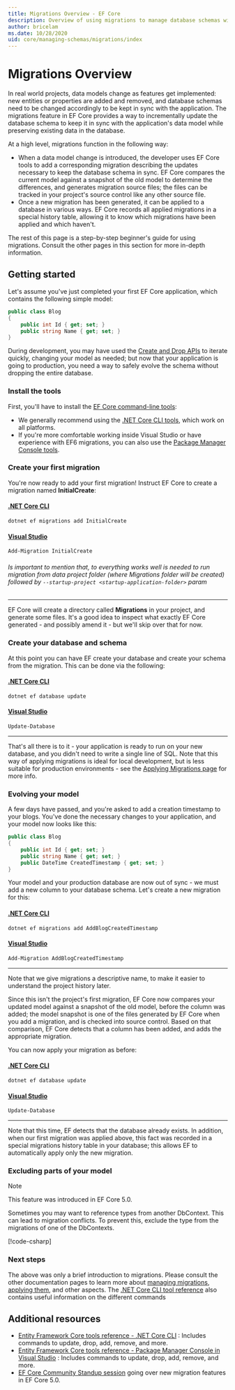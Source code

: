 ```yaml
---
title: Migrations Overview - EF Core
description: Overview of using migrations to manage database schemas with Entity Framework Core
author: bricelam
ms.date: 10/28/2020
uid: core/managing-schemas/migrations/index
---
```

# Migrations Overview

In real world projects, data models change as features get implemented: new entities or properties are added and removed, and database schemas need to be changed accordingly to be kept in sync with the application. The migrations feature in EF Core provides a way to incrementally update the database schema to keep it in sync with the application's data model while preserving existing data in the database.

At a high level, migrations function in the following way:

* When a data model change is introduced, the developer uses EF Core tools to add a corresponding migration describing the updates necessary to keep the database schema in sync. EF Core compares the current model against a snapshot of the old model to determine the differences, and generates migration source files; the files can be tracked in your project's source control like any other source file.
* Once a new migration has been generated, it can be applied to a database in various ways. EF Core records all applied migrations in a special history table, allowing it to know which migrations have been applied and which haven't.

The rest of this page is a step-by-step beginner's guide for using migrations. Consult the other pages in this section for more in-depth information.

## Getting started

Let's assume you've just completed your first EF Core application, which contains the following simple model:

```csharp
public class Blog
{
    public int Id { get; set; }
    public string Name { get; set; }
}
```

During development, you may have used the [Create and Drop APIs](xref:core/managing-schemas/ensure-created) to iterate quickly, changing your model as needed; but now that your application is going to production, you need a way to safely evolve the schema without dropping the entire database.

### Install the tools

First, you'll have to install the [EF Core command-line tools](xref:core/cli/index):

* We generally recommend using the [.NET Core CLI tools](xref:core/cli/dotnet), which work on all platforms.
* If you're more comfortable working inside Visual Studio or have experience with EF6 migrations, you can also use the [Package Manager Console tools](xref:core/cli/powershell).

### Create your first migration

You're now ready to add your first migration! Instruct EF Core to create a migration named **InitialCreate**:

#### [.NET Core CLI](#tab/dotnet-core-cli)

```dotnetcli
dotnet ef migrations add InitialCreate
```

#### [Visual Studio](#tab/vs)

```powershell
Add-Migration InitialCreate
```
###### Is important to mention that, to everything works well is needed to run migration from data project folder (where Migrations folder will be created) followed by `--startup-project <startup-application-folder>` param
***

EF Core will create a directory called **Migrations** in your project, and generate some files. It's a good idea to inspect what exactly EF Core generated - and possibly amend it - but we'll skip over that for now.

### Create your database and schema

At this point you can have EF create your database and create your schema from the migration. This can be done via the following:

#### [.NET Core CLI](#tab/dotnet-core-cli)

```dotnetcli
dotnet ef database update
```

#### [Visual Studio](#tab/vs)

```powershell
Update-Database
```

***

That's all there is to it - your application is ready to run on your new database, and you didn't need to write a single line of SQL. Note that this way of applying migrations is ideal for local development, but is less suitable for production environments - see the [Applying Migrations page](xref:core/managing-schemas/migrations/applying) for more info.

### Evolving your model

A few days have passed, and you're asked to add a creation timestamp to your blogs. You've done the necessary changes to your application, and your model now looks like this:

```csharp
public class Blog
{
    public int Id { get; set; }
    public string Name { get; set; }
    public DateTime CreatedTimestamp { get; set; }
}
```

Your model and your production database are now out of sync - we must add a new column to your database schema. Let's create a new migration for this:

#### [.NET Core CLI](#tab/dotnet-core-cli)

```dotnetcli
dotnet ef migrations add AddBlogCreatedTimestamp
```

#### [Visual Studio](#tab/vs)

```powershell
Add-Migration AddBlogCreatedTimestamp
```

***

Note that we give migrations a descriptive name, to make it easier to understand the project history later.

Since this isn't the project's first migration, EF Core now compares your updated model against a snapshot of the old model, before the column was added; the model snapshot is one of the files generated by EF Core when you add a migration, and is checked into source control. Based on that comparison, EF Core detects that a column has been added, and adds the appropriate migration.

You can now apply your migration as before:

<!--markdownlint-disable MD024-->

#### [.NET Core CLI](#tab/dotnet-core-cli)

```dotnetcli
dotnet ef database update
```

#### [Visual Studio](#tab/vs)

```powershell
Update-Database
```

<!--markdownlint-enable MD024-->

***

Note that this time, EF detects that the database already exists. In addition, when our first migration was applied above, this fact was recorded in a special migrations history table in your database; this allows EF to automatically apply only the new migration.

### Excluding parts of your model

> [!NOTE]
> This feature was introduced in EF Core 5.0.

Sometimes you may want to reference types from another DbContext. This can lead to migration conflicts. To prevent this, exclude the type from the migrations of one of the DbContexts.

[!code-csharp[](../../../../samples/core/Modeling/FluentAPI/TableExcludeFromMigrations.cs#TableExcludeFromMigrations)]

### Next steps

The above was only a brief introduction to migrations. Please consult the other documentation pages to learn more about [managing migrations](xref:core/managing-schemas/migrations/managing), [applying them](xref:core/managing-schemas/migrations/applying), and other aspects. The [.NET Core CLI tool reference](xref:core/cli/index) also contains useful information on the different commands

## Additional resources

* [Entity Framework Core tools reference - .NET Core CLI](xref:core/cli/dotnet) : Includes commands to update, drop, add, remove, and  more.
* [Entity Framework Core tools reference - Package Manager Console in Visual Studio](xref:core/cli/powershell) : Includes commands to update, drop, add, remove, and  more.
* [EF Core Community Standup session](https://www.youtube.com/watch?v=mSsGERmrhnE&list=PLdo4fOcmZ0oX-DBuRG4u58ZTAJgBAeQ-t&index=20) going over new migration features in EF Core 5.0.
